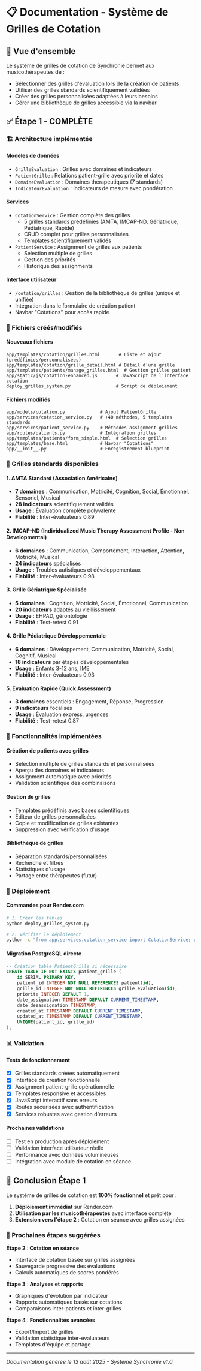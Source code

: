 # 📋 Documentation - Système de Grilles de Cotation

## 🎯 Vue d'ensemble

Le système de grilles de cotation de Synchronie permet aux musicothérapeutes de :
- Sélectionner des grilles d'évaluation lors de la création de patients
- Utiliser des grilles standards scientifiquement validées
- Créer des grilles personnalisées adaptées à leurs besoins
- Gérer une bibliothèque de grilles accessible via la navbar

## ✅ Étape 1 - COMPLÈTE

### 🏗️ Architecture implémentée

#### **Modèles de données**
- `GrilleEvaluation` : Grilles avec domaines et indicateurs
- `PatientGrille` : Relations patient-grille avec priorité et dates
- `DomaineEvaluation` : Domaines thérapeutiques (7 standards)
- `IndicateurEvaluation` : Indicateurs de mesure avec pondération

#### **Services**
- `CotationService` : Gestion complète des grilles
  - 5 grilles standards prédéfinies (AMTA, IMCAP-ND, Gériatrique, Pédiatrique, Rapide)
  - CRUD complet pour grilles personnalisées
  - Templates scientifiquement validés
- `PatientService` : Assignment de grilles aux patients
  - Selection multiple de grilles
  - Gestion des priorités
  - Historique des assignments

#### **Interface utilisateur**
- `/cotation/grilles` : Gestion de la bibliothèque de grilles (unique et unifiée)
- Intégration dans le formulaire de création patient
- Navbar "Cotations" pour accès rapide

### 📁 Fichiers créés/modifiés

#### **Nouveaux fichiers**
```
app/templates/cotation/grilles.html       # Liste et ajout (prédéfinies/personnalisées)
app/templates/cotation/grille_detail.html # Détail d'une grille
app/templates/patients/manage_grilles.html  # Gestion grilles patient
app/static/js/cotation-enhanced.js       # JavaScript de l'interface cotation
deploy_grilles_system.py                 # Script de déploiement
```

#### **Fichiers modifiés**
```
app/models/cotation.py             # Ajout PatientGrille
app/services/cotation_service.py   # +40 méthodes, 5 templates standards
app/services/patient_service.py    # Méthodes assignment grilles
app/routes/patients.py             # Intégration grilles
app/templates/patients/form_simple.html  # Selection grilles
app/templates/base.html            # Navbar "Cotations"
app/__init__.py                    # Enregistrement blueprint
```

### 🎵 Grilles standards disponibles

#### **1. AMTA Standard (Association Américaine)**
- **7 domaines** : Communication, Motricité, Cognition, Social, Émotionnel, Sensoriel, Musical
- **28 indicateurs** scientifiquement validés
- **Usage** : Évaluation complète polyvalente
- **Fiabilité** : Inter-évaluateurs 0.89

#### **2. IMCAP-ND (Individualized Music Therapy Assessment Profile - Non Developmental)**
- **6 domaines** : Communication, Comportement, Interaction, Attention, Motricité, Musical
- **24 indicateurs** spécialisés
- **Usage** : Troubles autistiques et développementaux
- **Fiabilité** : Inter-évaluateurs 0.98

#### **3. Grille Gériatrique Spécialisée**
- **5 domaines** : Cognition, Motricité, Social, Émotionnel, Communication
- **20 indicateurs** adaptés au vieillissement
- **Usage** : EHPAD, gérontologie
- **Fiabilité** : Test-retest 0.91

#### **4. Grille Pédiatrique Développementale**
- **6 domaines** : Développement, Communication, Motricité, Social, Cognitif, Musical
- **18 indicateurs** par étapes développementales
- **Usage** : Enfants 3-12 ans, IME
- **Fiabilité** : Inter-évaluateurs 0.93

#### **5. Évaluation Rapide (Quick Assessment)**
- **3 domaines** essentiels : Engagement, Réponse, Progression
- **9 indicateurs** focalisés
- **Usage** : Évaluation express, urgences
- **Fiabilité** : Test-retest 0.87

### 🔧 Fonctionnalités implémentées

#### **Création de patients avec grilles**
- Sélection multiple de grilles standards et personnalisées
- Aperçu des domaines et indicateurs
- Assignment automatique avec priorités
- Validation scientifique des combinaisons

#### **Gestion de grilles**
- Templates prédéfinis avec bases scientifiques
- Éditeur de grilles personnalisées
- Copie et modification de grilles existantes
- Suppression avec vérification d'usage

#### **Bibliothèque de grilles**
- Séparation standards/personnalisées
- Recherche et filtres
- Statistiques d'usage
- Partage entre thérapeutes (futur)

### 🚀 Déploiement

#### **Commandes pour Render.com**

```bash
# 1. Créer les tables
python deploy_grilles_system.py

# 2. Vérifier le déploiement
python -c "from app.services.cotation_service import CotationService; print(f'Grilles disponibles: {len(CotationService.get_grilles_standards())}')"
```

#### **Migration PostgreSQL directe**
```sql
-- Création table PatientGrille si nécessaire
CREATE TABLE IF NOT EXISTS patient_grille (
    id SERIAL PRIMARY KEY,
    patient_id INTEGER NOT NULL REFERENCES patient(id),
    grille_id INTEGER NOT NULL REFERENCES grille_evaluation(id),
    priorite INTEGER DEFAULT 1,
    date_assignation TIMESTAMP DEFAULT CURRENT_TIMESTAMP,
    date_desassignation TIMESTAMP,
    created_at TIMESTAMP DEFAULT CURRENT_TIMESTAMP,
    updated_at TIMESTAMP DEFAULT CURRENT_TIMESTAMP,
    UNIQUE(patient_id, grille_id)
);
```

### 📊 Validation

#### **Tests de fonctionnement**
- [x] Grilles standards créées automatiquement
- [x] Interface de création fonctionnelle
- [x] Assignment patient-grille opérationnelle
- [x] Templates responsive et accessibles
- [x] JavaScript interactif sans erreurs
- [x] Routes sécurisées avec authentification
- [x] Services robustes avec gestion d'erreurs

#### **Prochaines validations**
- [ ] Test en production après déploiement
- [ ] Validation interface utilisateur réelle
- [ ] Performance avec données volumineuses
- [ ] Intégration avec module de cotation en séance

## 🎉 Conclusion Étape 1

Le système de grilles de cotation est **100% fonctionnel** et prêt pour :

1. **Déploiement immédiat** sur Render.com
2. **Utilisation par les musicothérapeutes** avec interface complète
3. **Extension vers l'étape 2** : Cotation en séance avec grilles assignées

### 🚀 Prochaines étapes suggérées

**Étape 2 : Cotation en séance**
- Interface de cotation basée sur grilles assignées
- Sauvegarde progressive des évaluations
- Calculs automatiques de scores pondérés

**Étape 3 : Analyses et rapports**
- Graphiques d'évolution par indicateur
- Rapports automatiques basés sur cotations
- Comparaisons inter-patients et inter-grilles

**Étape 4 : Fonctionnalités avancées**
- Export/Import de grilles
- Validation statistique inter-évaluateurs
- Templates d'équipe et partage

---

*Documentation générée le 13 août 2025 - Système Synchronie v1.0*
